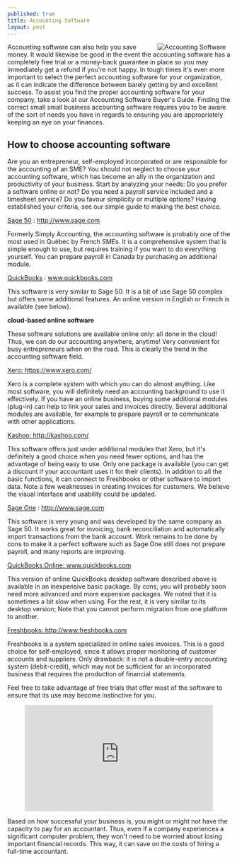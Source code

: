 ```yaml
---
published: true
title: Accounting Software
layout: post
---
```

<img src="http://i.imgur.com/onBsQyS.jpg" alt="Accounting Software" style="margin:0px 10px; width:auto; height:auto; max-height:300px; max-width:35%" align="right"> <p>Accounting software can also help you save money.  It would likewise be good in the event the accounting software has a completely free trial or a money-back guarantee in place so you may immediately get a refund if you're not happy. In tough times it's even more important to select the perfect accounting software for your organization, as it can indicate the difference between barely getting by and excellent success. To assist you find the proper accounting software for your company, take a look at our Accounting Software Buyer's Guide. Finding the correct small small business accounting software requires you to be aware of the sort of needs you have in regards to ensuring you are appropriately keeping an eye on your finances. </p>

<h2>How to choose accounting software</h2>
Are you an entrepreneur, self-employed incorporated or are responsible for the accounting of an SME? You should not neglect to choose your accounting software, which has become an ally in the organization and productivity of your business. Start by analyzing your needs: Do you prefer a software online or not? Do you need a payroll service included and a timesheet service? Do you favour simplicity or multiple options? Having established your criteria, see our simple guide to making the best choice.

<u>Sage 50</u> : <a href="http://www.sage.com/ca/fr"> http://www.sage.com</a>

Formerly Simply Accounting, the accounting software is probably one of the most used in Québec by French SMEs. It is a comprehensive system that is simple enough to use, but requires training if you want to do everything yourself. You can prepare payroll in Canada by purchasing an additional module.

<u>QuickBooks</u> :   <a href="http://www.quickbooks.com">www.quickbooks.com</a>

This software is very similar to Sage 50. It is a bit of use Sage 50 complex but offers some additional features. An online version in English or French is available (see below).

<strong>cloud-based online software</strong>

These software solutions are available online only: all done in the cloud! Thus, we can do our accounting anywhere, anytime! Very convenient for busy entrepreneurs when on the road. This is clearly the trend in the accounting software field.

<u>Xero: </u> <a href="https://www.xero.com/">https://www.xero.com/</a>

Xero is a complete system with which you can do almost anything. Like most software, you will definitely need an accounting background to use it effectively. If you have an online business, buying some additional modules (plug-in) can help to link your sales and invoices directly. Several additional modules are available, for example to prepare payroll or to communicate with other applications.

<u>Kashoo:   </u><a href="http://kashoo.com/">http://kashoo.com/</a>

This software offers just under additional modules that Xero, but it's definitely a good choice when you need fewer options, and has the advantage of being easy to use. Only one package is available (you can get a discount if your accountant uses it for their clients). In addition to all the basic functions, it can connect to Freshbooks or other software to import data. Note a few weaknesses in creating invoices for customers. We believe the visual interface and usability could be updated.

<u>Sage One</u> :  <a href="http://www.sage.com">http://www.sage.com</a>

This software is very young and was developed by the same company as Sage 50. It works great for invoicing, bank reconciliation and automatically import transactions from the bank account. Work remains to be done by cons to make it a perfect software such as Sage One still does not prepare payroll, and many reports are improving.

<u>QuickBooks Online: </u> <a href="http://www.quickbooks.com">www.quickbooks.com</a>

This version of online QuickBooks desktop software described above is available in an inexpensive basic package. By cons, you will probably soon need more advanced and more expensive packages. We noted that it is sometimes a bit slow when using. For the rest, it is very similar to its desktop version; Note that you cannot perform migration from one platform to another.

<u>Freshbooks: </u> <a href="http://www.freshbooks.com/">http://www.freshbooks.com</a>

Freshbooks is a system specialized in online sales invoices. This is a good choice for self-employed, since it allows proper monitoring of customer accounts and suppliers. Only drawback: it is not a double-entry accounting system (debit-credit), which may not be sufficient for an incorporated business that requires the production of financial statements.

Feel free to take advantage of free trials that offer most of the software to ensure that its use may become instinctive for you.

<iframe src="https://www.youtube.com/embed/icZX8RrygIg" allowfullscreen="true" style="margin:0px auto; display: block;" height="240" frameborder="0" width="426"></iframe>

<p>Based on how successful your business is, you might or might not have the capacity to pay for an accountant.  Thus, even if a company experiences a significant computer problem, they won't need to be worried about losing important financial records. This way, it can save on the costs of hiring a full-time accountant.</p> 